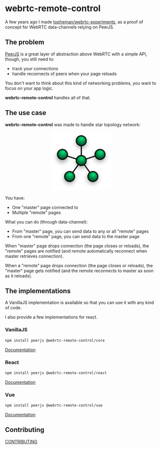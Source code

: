 # webrtc-remote-control

A few years ago I made [topheman/webrtc-experiments](https://github.com/topheman/webrtc-experiments), as a proof of concept for WebRTC data-channels relying on PeerJS.

## The problem

[PeerJS](https://peerjs.com) is a great layer of abstraction above WebRTC with a simple API, though, you still need to:

- track your connections
- handle reconnects of peers when your page reloads

You don't want to think about this kind of networking problems, you want to focus on your app logic.

**webrtc-remote-control** handles all of that.

## The use case

**webrtc-remote-control** was made to handle star topology network:

<p style="text-align:center"><img src="./public/star-network-topology.png" width=200></p>

You have:

- One "master" page connected to
- Multiple "remote" pages

What you can do (through data-channel):

- From "master" page, you can send data to any or all "remote" pages
- From one "remote" page, you can send data to the master page

When "master" page drops connection (the page closes or reloads), the "remote" pages are notified (and remote automatically reconnect when master retrieves connection).

When a "remote" page drops connection (the page closes or reloads), the "master" page gets notified (and the remote reconnects to master as soon as it reloads).

## The implementations

A VanillaJS implementation is available so that you can use it with any kind of code.

I also provide a few implementations for react.

### VanillaJS

```sh
npm install peerjs @webrtc-remote-control/core
```

[Documentation](./packages/core#readme)

### React

```sh
npm install peerjs @webrtc-remote-control/react
```

[Documentation](./packages/react#readme)

### Vue

```sh
npm install peerjs @webrtc-remote-control/vue
```

[Documentation](./packages/vue#readme)

## Contributing

[CONTRIBUTING](CONTRIBUTING.md)
